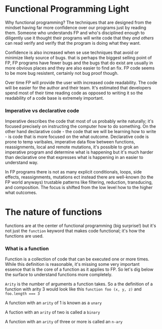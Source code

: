 # Functional Programming Light

Why functional programming? The techniques that are designed from the mindset having far more confidence over our programs just by reading them. Someone who understands FP and who's disciplined enough to diligently use it thought their programs will write code that they *and others* can read verify and verify that the program is doing what they want.

Confidence is also increased when se use techniques that avoid or minimize likely source of bugs. that is perhaps the biggest selling point of FP, FP programs have fewer bugs and the bugs that do exist are usually in more obvious places and they are also easier to find an fix. FP code seems to be more bug resistent, certainly not bug proof though.

Over time FP will provide the user with increased code readability. The code will be easier for the author and their team. It's estimated that developers spend most of their time reading code as opposed to writing it so the readability of a code base is extremely important.

### Imperative vs declarative code

Imperative describes the code that most of us probably write naturally; it's focused precisely on instructing the computer how to do something. On the other hand declarative code - the code that we will be learning how to write - is code that is more focused on the what outcome. Declarative code is prone to temp varibales, imperative data flow between functions, reassignments, local and remote mutations, it's possible to grok an imperative program and determine what is happening but it's much harder than declarative one that expresses what is happening in an easier to understand way. 

In FP programs there is not as many explicit conditionals, loops, side effects, reassignments, mutations ect instead there are well-known (to the FP world anyways) trustable patterns like filtering, reduction, transducing, and composition. The focus is shifted from the low level how to the higher what outcomes.



# The nature of functions

functions are at the center of functional programming (big surprise!) but it's not just the `function` keyword that makes code functional; it's how the functions are used.

### What is a function

Function is a collection of code that can be executed one or more times. While this definition is reasonable, it's missing some very important essence that is the core of a function as it applies to FP. So let's dig below the surface to understand functions more completely.

`Arity` is the number of arguments a function takes. So a the definition of a function with arity 3 would look like this `function foo (x, y, z)` and `foo.length === 3`

A function with an `arity` of 1 is known as a `unary`

A fuction with an `arity` of two is called a `binary` 

A function with an `arity` of three or more is called an `n-ary`



